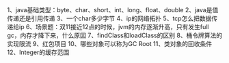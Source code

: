 1、java基础类型：byte、char、short、int、long、float、double
2、java是值传递还是引用传递
3、一个char多少字节
4、ip的网络拓扑
5、tcp怎么把数据传递给ip
6、场景题：双11接近12点的时候，jvm的内存逐渐升高，只有发生full gc，内存才降下来，什么原因
7、findClass和loadClass的区别
8、桶令牌算法的实现限流
9、红包项目
10、哪些对象可以称为GC Root
11、类对象的回收条件
12、Integer的缓存范围